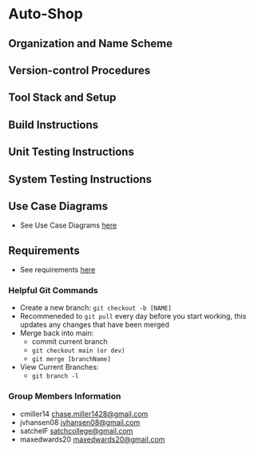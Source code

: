 # Auto-Shop

## Organization and Name Scheme

## Version-control Procedures

## Tool Stack and Setup

## Build Instructions

## Unit Testing Instructions

## System Testing Instructions

## Use Case Diagrams
* See Use Case Diagrams [here](./deliverables/use_cases/)

## Requirements
* See requirements [here](./deliverables/requirements.md)

### Helpful Git Commands
* Create a new branch: `git checkout -b [NAME]`
* Recommeneded to `git pull` every day before you start working, 
this updates any changes that have been merged
* Merge back into main:
    * commit current branch
    * `git checkout main (or dev)`
    * `git merge [branchName]`
* View Current Branches:
    * `git branch -l`


### Group Members Information
* cmiller14 chase.miller1428@gmail.com
* jvhansen08 jvhansen08@gmail.com
* satchelF satchcollege@gmail.com
* maxedwards20 maxedwards20@gmail.com

